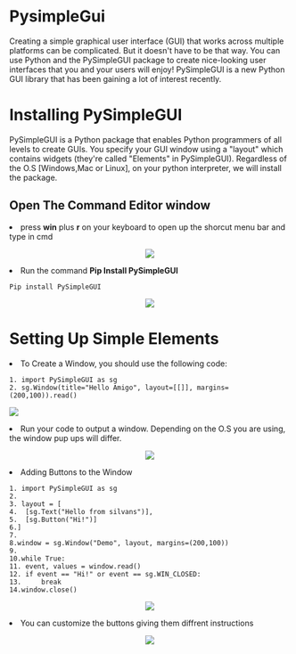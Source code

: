 # PysimpleGui
Creating a simple graphical user interface (GUI) that works across multiple platforms can be complicated. But it doesn't have to be that way. You can use Python and the PySimpleGUI package to create nice-looking user interfaces that you and your users will enjoy! PySimpleGUI is a new Python GUI library that has been gaining a lot of interest recently.

<h1 align="left">Installing PySimpleGUI</h1>
<p> PySimpleGUI is a Python package that enables Python programmers of all levels to create GUIs. You specify your GUI window using a "layout" which contains widgets (they're called "Elements" in PySimpleGUI). Regardless of the O.S [Windows,Mac or Linux], on your python interpreter, we will install the package. </P>
<h2 align="left">Open The Command Editor window</h2>
<li> press <strong>win</strong> plus <b>r</b> on your keyboard to open up the shorcut menu bar and type in cmd</li>
<p align ="center"><img src="https://i.imgur.com/NTJ9Pjg.png" /></p>
<li> Run the command <strong>Pip Install PySimpleGUI</strong> </li>

```commandline
Pip install PySimpleGUI
```
<p align ="center"><img src="https://i.imgur.com/PPIknDR.png" /></p>

<h1 align="left">Setting Up Simple Elements</h1>
<p><li>To Create a Window, you should use the following code: </li></p>

```commandline
1. import PySimpleGUI as sg
2. sg.Window(title="Hello Amigo", layout=[[]], margins=(200,100)).read()
```
<p align="left"><img src="https://i.imgur.com/RzKac6z.png" /></p>
<p><li>Run your code to output a window. Depending on the O.S you are using, the window pup ups will differ. </li></p>
<p align="center"><img src="https://i.imgur.com/HCjPeIw.png" /></p>
<p><li>Adding Buttons to the Window</li></p>

```comandline
1. import PySimpleGUI as sg 
2.
3. layout = [
4.	[sg.Text("Hello from silvans")],
5.	[sg.Button("Hi!")]
6.]
7.
8.window = sg.Window("Demo", layout, margins=(200,100))
9.
10.while True:
11.	event, values = window.read()
12.	if event == "Hi!" or event == sg.WIN_CLOSED:
13.		break
14.window.close()
```
<p align="center"><img src="https://i.imgur.com/8vWTyQ0.png" /></p>
<p><li>You can customize the buttons giving them diffrent instructions</li></p>
<p align="center"><img src="https://i.imgur.com/XF9pNkT.png" /></p>


     
